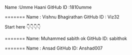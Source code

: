 Name      :Umme Haani
GitHub ID :1810umme

=======
Name      : Vishnu Bhagirathan
GitHub ID : Viz32

Start here 👇👇👇👇

=======
Name: Muhammed sabith ok
GitHub ID: sabithok

=======
Name : Ansad
GitHub ID: Anshad007
